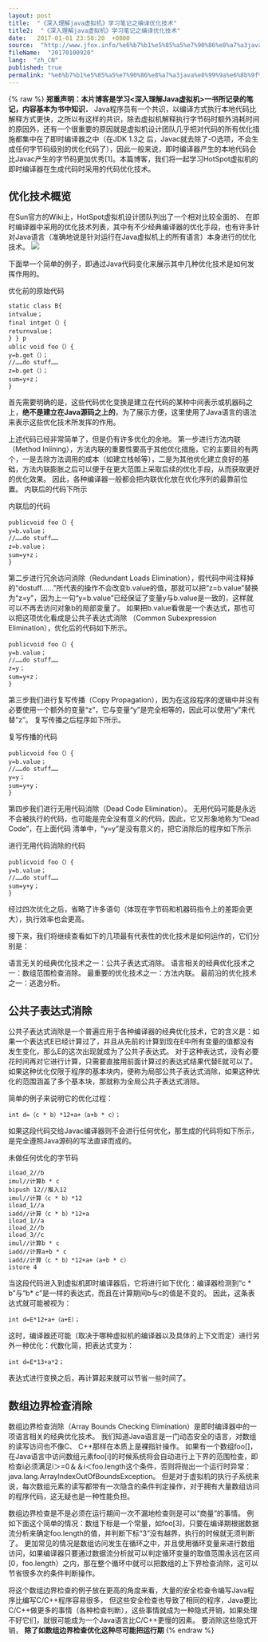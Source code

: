 ```yaml
---
layout: post
title:  "《深入理解java虚拟机》学习笔记之编译优化技术"
title2:  "《深入理解java虚拟机》学习笔记之编译优化技术"
date:   2017-01-01 23:50:20  +0800
source:  "http://www.jfox.info/%e6%b7%b1%e5%85%a5%e7%90%86%e8%a7%a3java%e8%99%9a%e6%8b%9f%e6%9c%ba-%e5%ad%a6%e4%b9%a0%e7%ac%94%e8%ae%b0%e4%b9%8b%e7%bc%96%e8%af%91%e4%bc%98%e5%8c%96%e6%8a%80%e6%9c%af.html"
fileName:  "20170100920"
lang:  "zh_CN"
published: true
permalink: "%e6%b7%b1%e5%85%a5%e7%90%86%e8%a7%a3java%e8%99%9a%e6%8b%9f%e6%9c%ba-%e5%ad%a6%e4%b9%a0%e7%ac%94%e8%ae%b0%e4%b9%8b%e7%bc%96%e8%af%91%e4%bc%98%e5%8c%96%e6%8a%80%e6%9c%af.html"
---
```

{% raw %}
**郑重声明：本片博客是学习<深入理解Java虚拟机>一书所记录的笔记，内容基本为书中知识．**
Java程序员有一个共识，以编译方式执行本地代码比解释方式更快，之所以有这样的共识，除去虚拟机解释执行字节码时额外消耗时间的原因外，还有一个很重要的原因就是虚拟机设计团队几乎把对代码的所有优化措施都集中在了即时编译器之中（在JDK 1.3之 
后，Javac就去除了-O选项，不会生成任何字节码级别的优化代码了），因此一般来说，即时编译器产生的本地代码会比Javac产生的字节码更加优秀[1]。本篇博客，我们将一起学习HotSpot虚拟机的即时编译器在生成代码时采用的代码优化技术。

## **优化技术概览**

在Sun官方的Wiki上，HotSpot虚拟机设计团队列出了一个相对比较全面的、 在即时编译器中采用的优化技术列表，其中有不少经典编译器的优化手段，也有许多针对Java语言（准确地说是针对运行在Java虚拟机上的所有语言）本身进行的优化技术。 
![](/wp-content/uploads/2017/06/SouthEast1.png)

下面举一个简单的例子，即通过Java代码变化来展示其中几种优化技术是如何发挥作用的。

优化前的原始代码

    static class B{
    intvalue；
    final intget（）{
    returnvalue；
    } } p
    ublic void foo（）{
    y=b.get（）；
    //……do stuff……
    z=b.get（）；
    sum=y+z；
    }

首先需要明确的是，这些代码优化变换是建立在代码的某种中间表示或机器码之上，**绝不是建立在Java源码之上的**，为了展示方便，这里使用了Java语言的语法来表示这些优化技术所发挥的作用。

上述代码已经非常简单了，但是仍有许多优化的余地。 第一步进行方法内联（Method Inlining），方法内联的重要性要高于其他优化措施，它的主要目的有两个，一是去除方法调用的成本（如建立栈帧等），二是为其他优化建立良好的基础，方法内联膨胀之后可以便于在更大范围上采取后续的优化手段，从而获取更好的优化效果。 因此，各种编译器一般都会把内联优化放在优化序列的最靠前位置。 内联后的代码下所示

内联后的代码

    publicvoid foo（）{
    y=b.value；
    //……do stuff……
    z=b.value；
    sum=y+z；
    }

第二步进行冗余访问消除（Redundant Loads Elimination），假代码中间注释掉的“dostuff……”所代表的操作不会改变b.value的值，那就可以把“z=b.value”替换为“z=y”，因为上一句“y=b.value”已经保证了变量y与b.value是一致的，这样就可以不再去访问对象b的局部变量了。 如果把b.value看做是一个表达式，那也可以把这项优化看成是公共子表达式消除 
（Common Subexpression Elimination），优化后的代码如下所示。

    publicvoid foo（）{
    y=b.value；
    //……do stuff……
    z=y；
    sum=y+z；
    }

第三步我们进行复写传播（Copy Propagation），因为在这段程序的逻辑中并没有必要使用一个额外的变量“z”，它与变量“y”是完全相等的，因此可以使用“y”来代替“z”。 复写传播之后程序如下所示。

复写传播的代码

    publicvoid foo（）{
    y=b.value；
    //……do stuff……
    y=y；
    sum=y+y；
    }

第四步我们进行无用代码消除（Dead Code Elimination）。 无用代码可能是永远不会被执行的代码，也可能是完全没有意义的代码，因此，它又形象地称为“Dead Code”，在上面代码 
清单中，“y=y”是没有意义的，把它消除后的程序如下所示

进行无用代码消除的代码

    publicvoid foo（）{
    y=b.value；
    //……do stuff……
    sum=y+y；
    }

经过四次优化之后，省略了许多语句（体现在字节码和机器码指令上的差距会更大），执行效率也会更高。

接下来，我们将继续查看如下的几项最有代表性的优化技术是如何运作的，它们分别是：

语言无关的经典优化技术之一：公共子表达式消除。 
语言相关的经典优化技术之一：数组范围检查消除。 
最重要的优化技术之一：方法内联。 
最前沿的优化技术之一：逃逸分析。

## **公共子表达式消除**

公共子表达式消除是一个普遍应用于各种编译器的经典优化技术，它的含义是：如果一个表达式E已经计算过了，并且从先前的计算到现在E中所有变量的值都没有发生变化，那么E的这次出现就成为了公共子表达式。 对于这种表达式，没有必要花时间再对它进行计算，只需要直接用前面计算过的表达式结果代替E就可以了。 如果这种优化仅限于程序的基本块内，便称为局部公共子表达式消除，如果这种优化的范围涵盖了多个基本块，那就称为全局公共子表达式消除。

简单的例子来说明它的优化过程：

    int d=（c * b）*12+a+（a+b * c）；

如果这段代码交给Javac编译器则不会进行任何优化，那生成的代码将如下所示，是完全遵照Java源码的写法直译而成的。

未做任何优化的字节码

    iload_2//b
    imul//计算b * c
    bipush 12//推入12
    imul//计算（c * b）*12
    iload_1//a
    iadd//计算（c * b）*12+a
    iload_1//a
    iload_2//b
    iload_3//c
    imul//计算b * c
    iadd//计算a+b * c
    iadd//计算（c * b）*12+a+（a+b * c）
    istore 4

当这段代码进入到虚拟机即时编译器后，它将进行如下优化：编译器检测到“c * b”与“b* c”是一样的表达式，而且在计算期间b与c的值是不变的。 因此，这条表达式就可能被视为：

    int d=E*12+a+（a+E）；

这时，编译器还可能（取决于哪种虚拟机的编译器以及具体的上下文而定）进行另外一种优化：代数化简，把表达式变为：

    int d=E*13+a*2；

表达式进行变换之后，再计算起来就可以节省一些时间了。 

## **数组边界检查消除**

数组边界检查消除（Array Bounds Checking Elimination）是即时编译器中的一项语言相关的经典优化技术。 我们知道Java语言是一门动态安全的语言，对数组的读写访问也不像C、 C++那样在本质上是裸指针操作。 如果有一个数组foo[]，在Java语言中访问数组元素foo[i]的时候系统将会自动进行上下界的范围检查，即检查i必须满足i＞=0＆＆i＜foo.length这个条件，否则将抛出一个运行时异常：java.lang.ArrayIndexOutOfBoundsException。 但是对于虚拟机的执行子系统来说，每次数组元素的读写都带有一次隐含的条件判定操作，对于拥有大量数组访问的程序代码，这无疑也是一种性能负担。

数组边界检查是不是必须在运行期间一次不漏地检查则是可以“商量”的事情。 例如下面这个简单的情况：数组下标是一个常量，如foo[3]，只要在编译期根据数据流分析来确定foo.length的值，并判断下标“3”没有越界，执行的时候就无须判断了。 更加常见的情况是数组访问发生在循环之中，并且使用循环变量来进行数组访问，如果编译器只要通过数据流分析就可以判定循环变量的取值范围永远在区间[0，foo.length）之内，那在整个循环中就可以把数组的上下界检查消除，这可以节省很多次的条件判断操作。

将这个数组边界检查的例子放在更高的角度来看，大量的安全检查令编写Java程序比编写C/C++程序容易很多， 但这些安全检查也导致了相同的程序，Java要比C/C++做更多的事情（各种检查判断），这些事情就成为一种隐式开销，如果处理不好它们，就很可能成为一个Java语言比C/C++更慢的因素。 要消除这些隐式开销， 
**除了如数组边界检查优化这种尽可能把运行期**
{% endraw %}
